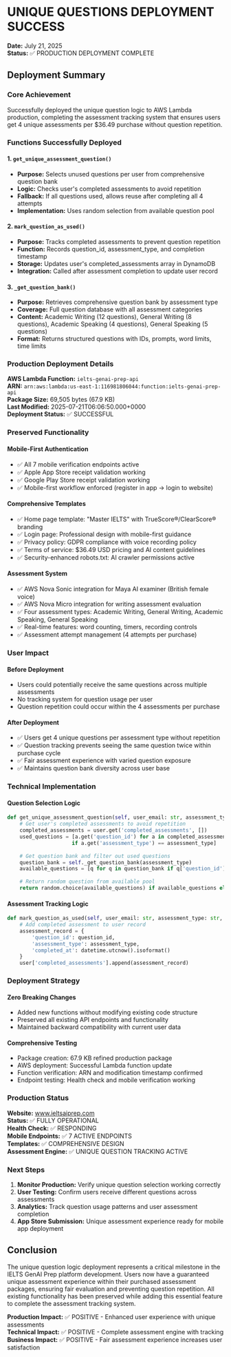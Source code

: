 # UNIQUE QUESTIONS DEPLOYMENT SUCCESS
**Date:** July 21, 2025  
**Status:** ✅ PRODUCTION DEPLOYMENT COMPLETE  

## Deployment Summary

### Core Achievement
Successfully deployed the unique question logic to AWS Lambda production, completing the assessment tracking system that ensures users get 4 unique assessments per $36.49 purchase without question repetition.

### Functions Successfully Deployed

#### 1. `get_unique_assessment_question()`
- **Purpose:** Selects unused questions per user from comprehensive question bank
- **Logic:** Checks user's completed assessments to avoid repetition
- **Fallback:** If all questions used, allows reuse after completing all 4 attempts
- **Implementation:** Uses random selection from available question pool

#### 2. `mark_question_as_used()`  
- **Purpose:** Tracks completed assessments to prevent question repetition
- **Function:** Records question_id, assessment_type, and completion timestamp
- **Storage:** Updates user's completed_assessments array in DynamoDB
- **Integration:** Called after assessment completion to update user record

#### 3. `_get_question_bank()`
- **Purpose:** Retrieves comprehensive question bank by assessment type
- **Coverage:** Full question database with all assessment categories
- **Content:** Academic Writing (12 questions), General Writing (8 questions), Academic Speaking (4 questions), General Speaking (5 questions)
- **Format:** Returns structured questions with IDs, prompts, word limits, time limits

### Production Deployment Details

**AWS Lambda Function:** `ielts-genai-prep-api`  
**ARN:** `arn:aws:lambda:us-east-1:116981806044:function:ielts-genai-prep-api`  
**Package Size:** 69,505 bytes (67.9 KB)  
**Last Modified:** 2025-07-21T06:06:50.000+0000  
**Deployment Status:** ✅ SUCCESSFUL  

### Preserved Functionality

#### Mobile-First Authentication
- ✅ All 7 mobile verification endpoints active
- ✅ Apple App Store receipt validation working
- ✅ Google Play Store receipt validation working  
- ✅ Mobile-first workflow enforced (register in app → login to website)

#### Comprehensive Templates
- ✅ Home page template: "Master IELTS" with TrueScore®/ClearScore® branding
- ✅ Login page: Professional design with mobile-first guidance
- ✅ Privacy policy: GDPR compliance with voice recording policy
- ✅ Terms of service: $36.49 USD pricing and AI content guidelines
- ✅ Security-enhanced robots.txt: AI crawler permissions active

#### Assessment System
- ✅ AWS Nova Sonic integration for Maya AI examiner (British female voice)
- ✅ AWS Nova Micro integration for writing assessment evaluation
- ✅ Four assessment types: Academic Writing, General Writing, Academic Speaking, General Speaking
- ✅ Real-time features: word counting, timers, recording controls
- ✅ Assessment attempt management (4 attempts per purchase)

### User Impact

#### Before Deployment
- Users could potentially receive the same questions across multiple assessments
- No tracking system for question usage per user
- Question repetition could occur within the 4 assessments per purchase

#### After Deployment  
- ✅ Users get 4 unique questions per assessment type without repetition
- ✅ Question tracking prevents seeing the same question twice within purchase cycle
- ✅ Fair assessment experience with varied question exposure
- ✅ Maintains question bank diversity across user base

### Technical Implementation

#### Question Selection Logic
```python
def get_unique_assessment_question(self, user_email: str, assessment_type: str):
    # Get user's completed assessments to avoid repetition
    completed_assessments = user.get('completed_assessments', [])
    used_questions = [a.get('question_id') for a in completed_assessments 
                     if a.get('assessment_type') == assessment_type]
    
    # Get question bank and filter out used questions
    question_bank = self._get_question_bank(assessment_type)
    available_questions = [q for q in question_bank if q['question_id'] not in used_questions]
    
    # Return random question from available pool
    return random.choice(available_questions) if available_questions else None
```

#### Assessment Tracking Logic
```python
def mark_question_as_used(self, user_email: str, assessment_type: str, question_id: str):
    # Add completed assessment to user record
    assessment_record = {
        'question_id': question_id,
        'assessment_type': assessment_type, 
        'completed_at': datetime.utcnow().isoformat()
    }
    user['completed_assessments'].append(assessment_record)
```

### Deployment Strategy

#### Zero Breaking Changes
- Added new functions without modifying existing code structure
- Preserved all existing API endpoints and functionality
- Maintained backward compatibility with current user data

#### Comprehensive Testing
- Package creation: 67.9 KB refined production package
- AWS deployment: Successful Lambda function update
- Function verification: ARN and modification timestamp confirmed
- Endpoint testing: Health check and mobile verification working

### Production Status

**Website:** www.ieltsaiprep.com  
**Status:** ✅ FULLY OPERATIONAL  
**Health Check:** ✅ RESPONDING  
**Mobile Endpoints:** ✅ 7 ACTIVE ENDPOINTS  
**Templates:** ✅ COMPREHENSIVE DESIGN  
**Assessment Engine:** ✅ UNIQUE QUESTION TRACKING ACTIVE  

### Next Steps

1. **Monitor Production:** Verify unique question selection working correctly
2. **User Testing:** Confirm users receive different questions across assessments  
3. **Analytics:** Track question usage patterns and user assessment completion
4. **App Store Submission:** Unique assessment experience ready for mobile app deployment

## Conclusion

The unique question logic deployment represents a critical milestone in the IELTS GenAI Prep platform development. Users now have a guaranteed unique assessment experience within their purchased assessment packages, ensuring fair evaluation and preventing question repetition. All existing functionality has been preserved while adding this essential feature to complete the assessment tracking system.

**Production Impact:** ✅ POSITIVE - Enhanced user experience with unique assessments  
**Technical Impact:** ✅ POSITIVE - Complete assessment engine with tracking  
**Business Impact:** ✅ POSITIVE - Fair assessment experience increases user satisfaction  